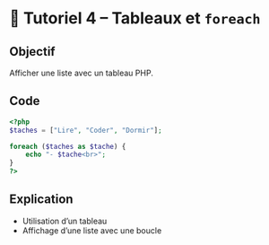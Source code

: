 # 🧪 Tutoriel 4 – Tableaux et `foreach`

## Objectif
Afficher une liste avec un tableau PHP.

## Code

```php
<?php
$taches = ["Lire", "Coder", "Dormir"];

foreach ($taches as $tache) {
    echo "- $tache<br>";
}
?>
```

## Explication
- Utilisation d’un tableau
- Affichage d’une liste avec une boucle